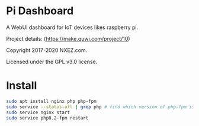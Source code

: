# Pi Dashboard
A WebUI dashboard for IoT devices likes raspberry pi.

Project details: (https://make.quwj.com/project/10)

Copyright 2017-2020 NXEZ.com.

Licensed under the GPL v3.0 license.

# Install
```Bash
sudo apt install nginx php php-fpm
sudo service --status-all | grep php # find which version of php-fpm is using
sudo service nginx start
sudo service php8.2-fpm restart
```
